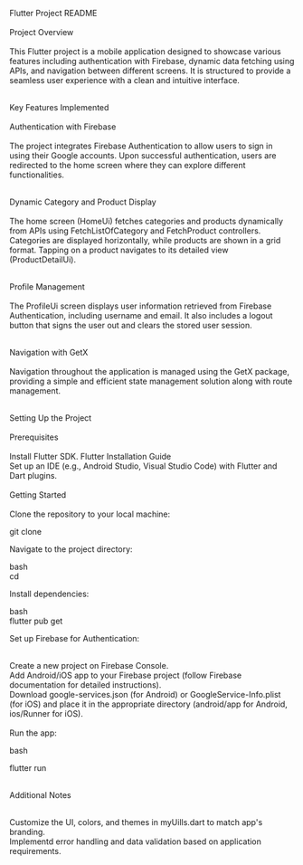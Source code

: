Flutter Project README<br><br>
Project Overview<br><br>
This Flutter project is a mobile application designed to showcase various features including authentication with Firebase, dynamic data fetching using APIs, and navigation between different screens. It is structured to provide a seamless user experience with a clean and intuitive interface.<br><br>

Key Features Implemented<br><br>
Authentication with Firebase<br><br>
The project integrates Firebase Authentication to allow users to sign in using their Google accounts. Upon successful authentication, users are redirected to the home screen where they can explore different functionalities.<br><br>

Dynamic Category and Product Display<br><br>
The home screen (HomeUi) fetches categories and products dynamically from APIs using FetchListOfCategory and FetchProduct controllers. Categories are displayed horizontally, while products are shown in a grid format. Tapping on a product navigates to its detailed view (ProductDetailUi).<br><br>

Profile Management<br><br>
The ProfileUi screen displays user information retrieved from Firebase Authentication, including username and email. It also includes a logout button that signs the user out and clears the stored user session.<br><br>

Navigation with GetX<br><br>
Navigation throughout the application is managed using the GetX package, providing a simple and efficient state management solution along with route management.<br><br>

Setting Up the Project<br><br>
Prerequisites<br><br>
Install Flutter SDK. Flutter Installation Guide<br>
Set up an IDE (e.g., Android Studio, Visual Studio Code) with Flutter and Dart plugins.<br><br>
Getting Started<br><br>
Clone the repository to your local machine:<br>

git clone <repository-url><br>

Navigate to the project directory:<br>

bash<br>
cd <project-directory><br>

Install dependencies:<br>

bash<br>
flutter pub get<br>

Set up Firebase for Authentication:<br><br>

Create a new project on Firebase Console.<br>
Add Android/iOS app to your Firebase project (follow Firebase documentation for detailed instructions).<br>
Download google-services.json (for Android) or GoogleService-Info.plist (for iOS) and place it in the appropriate directory (android/app for Android, ios/Runner for iOS).<br><br>
Run the app:<br>

bash<br>

flutter run<br><br>


Additional Notes<br><br>

Customize the UI, colors, and themes in myUills.dart to match app's branding.<br>
Implementd error handling and data validation based on application requirements.<br>
